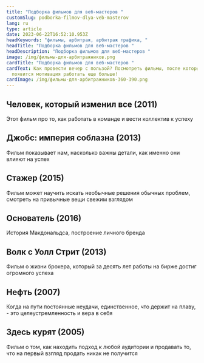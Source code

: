 ```yaml
---
title: "Подборка фильмов для веб-мастеров "
customSlug: podborka-filmov-dlya-veb-masterov
lang: ru
type: article
date: 2023-06-22T16:52:10.953Z
headKeywords: "фильмы, арбитраж, арбитраж трафика, "
headTitle: "Подборка фильмов для веб-мастеров "
headDescription: "Подборка фильмов для веб-мастеров "
image: /img/фильмы-для-арбитражников.png
cardTitle: "Подборка фильмов для веб-мастеров "
cardText: Как провести вечер с пользой? Посмотреть фильмы, после которых
  появится мотивация работать еще больше!
cardImage: /img/фильмы-для-арбитражников-360-390.png
---
```

## Человек, который изменил все (2011) 

Этот фильм про то, как работать в команде и вести коллектив к успеху 

## Джобс: империя соблазна (2013) 

Фильм показывает нам, насколько важны детали, как именно они влияют на успех 

## Стажер (2015) 

Фильм может научить искать необычные решения обычных проблем, смотреть на привычные вещи свежим взглядом 

## Основатель (2016) 

История Макдональдса, построение личного бренда 

## Волк с Уолл Стрит (2013) 

Фильм о жизни брокера, который за десять лет работы на бирже достиг огромного успеха 

## Нефть (2007) 

Когда на пути постоянные неудачи, единственное, что держит на плаву, - это целеустремленность и вера в себя 

## Здесь курят (2005) 

Фильм о том, как находить подход к любой аудитории и продавать то, что на первый взгляд продать никак не получится